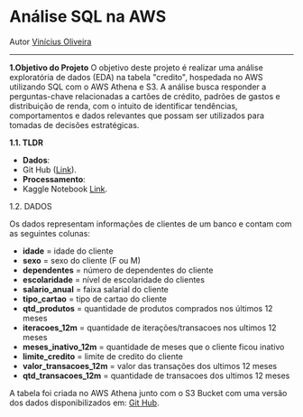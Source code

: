 # **Análise SQL na AWS**
Autor [Vinícius Oliveira](https://www.linkedin.com/in/vinicius-oliveira-p1/)

---

**1.Objetivo do Projeto**
O objetivo deste projeto é realizar uma análise exploratória de dados (EDA) na tabela "credito", hospedada no AWS utilizando SQL com o AWS Athena e S3. A análise busca responder a perguntas-chave relacionadas a cartões de crédito, padrões de gastos e distribuição de renda, com o intuito de identificar tendências, comportamentos e dados relevantes que possam ser utilizados para tomadas de decisões estratégicas.

**1.1. TLDR**
 - **Dados**:
  - Git Hub ([Link](https://github.com/andre-marcos-perez/ebac-course-utils)).
 - **Processamento**:
  - Kaggle Notebook [Link](https://www.kaggle.com/code/vinciusoliveirap1/analise-sql-na-aws).


1.2. DADOS

Os dados representam informações de clientes de um banco e contam com as seguintes colunas:
- **idade** = idade do cliente
- **sexo** = sexo do cliente (F ou M)
- **dependentes** = número de dependentes do cliente
- **escolaridade** = nível de escolaridade do clientes
- **salario_anual** = faixa salarial do cliente
- **tipo_cartao** = tipo de cartao do cliente
- **qtd_produtos** = quantidade de produtos comprados nos últimos 12 meses
- **iteracoes_12m** = quantidade de iterações/transacoes nos ultimos 12 meses
- **meses_inativo_12m** = quantidade de meses que o cliente ficou inativo
- **limite_credito** = limite de credito do cliente
- **valor_transacoes_12m** = valor das transações dos ultimos 12 meses
- **qtd_transacoes_12m** = quantidade de transacoes dos ultimos 12 meses

A tabela foi criada no AWS Athena junto com o S3 Bucket com uma versão dos dados disponibilizados em:  [Git Hub](https://github.com/andre-marcos-perez/ebac-course-utils).
